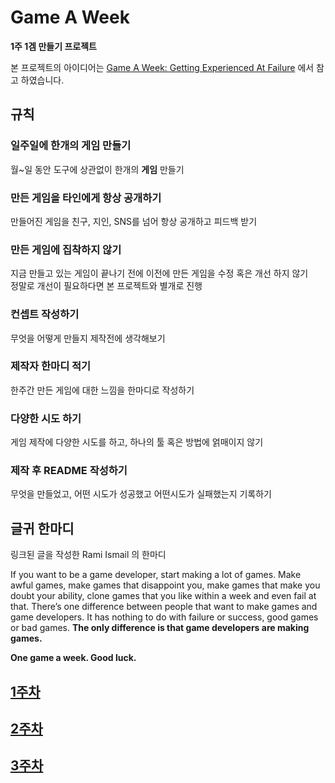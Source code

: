 # Game A Week
**1주 1겜 만들기 프로젝트**  

본 프로젝트의 아이디어는 [Game A Week: Getting Experienced At Failure](https://goo.gl/86yBY4) 에서 참고 하였습니다.

## 규칙

### 일주일에 한개의 게임 만들기
월~일 동안 도구에 상관없이 한개의 **게임** 만들기

### 만든 게임을 타인에게 항상 공개하기
만들어진 게임을 친구, 지인, SNS를 넘어 항상 공개하고 피드백 받기

### 만든 게임에 집착하지 않기
지금 만들고 있는 게임이 끝나기 전에 이전에 만든 게임을 수정 혹은 개선 하지 않기  
정말로 개선이 필요하다면 본 프로젝트와 별개로 진행

### 컨셉트 작성하기
무엇을 어떻게 만들지 제작전에 생각해보기

### 제작자 한마디 적기
한주간 만든 게임에 대한 느낌을 한마디로 작성하기

### 다양한 시도 하기
게임 제작에 다양한 시도를 하고, 하나의 툴 혹은 방법에 얽매이지 않기

### 제작 후 README 작성하기
무엇을 만들었고, 어떤 시도가 성공했고 어떤시도가 실패했는지 기록하기

## 글귀 한마디

링크된 글을 작성한 Rami Ismail 의 한마디  

If you want to be a game developer, start making a lot of games. Make awful games, make games that disappoint you, make games that make you doubt your ability, clone games that you like within a week and even fail at that. There’s one difference between people that want to make games and game developers. It has nothing to do with failure or success, good games or bad games. **The only difference is that game developers are making games.**

**One game a week. Good luck.**


## [1주차](https://github.com/NotonAlcyone/Mind_Runner)
## [2주차](https://github.com/NotonAlcyone/ClickingMoney)
## [3주차](https://github.com/NotonAlcyone/The-Fragment)
